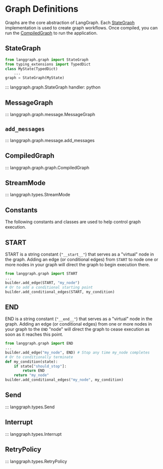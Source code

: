 # Graph Definitions

Graphs are the core abstraction of LangGraph. Each [StateGraph](#stategraph) implementation is used to create graph workflows. Once compiled, you can run the [CompiledGraph](#compiledgraph) to run the application.

## StateGraph

```python
from langgraph.graph import StateGraph
from typing_extensions import TypedDict
class MyState(TypedDict)
    ...
graph = StateGraph(MyState)
```

::: langgraph.graph.StateGraph
handler: python

## MessageGraph

::: langgraph.graph.message.MessageGraph

## `add_messages`

::: langgraph.graph.message.add_messages

## CompiledGraph

::: langgraph.graph.graph.CompiledGraph

## StreamMode

::: langgraph.types.StreamMode

## Constants

The following constants and classes are used to help control graph execution.

## START

START is a string constant (`"__start__"`) that serves as a "virtual" node in the graph.
Adding an edge (or conditional edges) from `START` to node one or more nodes in your graph
will direct the graph to begin execution there.

```python
from langgraph.graph import START
...
builder.add_edge(START, "my_node")
# Or to add a conditional starting point
builder.add_conditional_edges(START, my_condition)
```

## END

END is a string constant (`"__end__"`) that serves as a "virtual" node in the graph. Adding
an edge (or conditional edges) from one or more nodes in your graph to the `END` "node" will
direct the graph to cease execution as soon as it reaches this point.

```python
from langgraph.graph import END
...
builder.add_edge("my_node", END) # Stop any time my_node completes
# Or to conditionally terminate
def my_condition(state):
    if state["should_stop"]:
        return END
    return "my_node"
builder.add_conditional_edges("my_node", my_condition)
```

## Send

::: langgraph.types.Send

## Interrupt

::: langgraph.types.Interrupt

## RetryPolicy

::: langgraph.types.RetryPolicy
